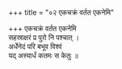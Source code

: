 +++
title = "०२ एकचक्रं वर्तत एकनेमि"

+++
एकचक्रं वर्तत एकनेमि  
सहस्राक्षरं प्र पुरो नि पश्चात् ।  
अर्धेनेदं परि बभूव विश्वं  
यद् अस्यार्धं कतमः स केतुः ॥